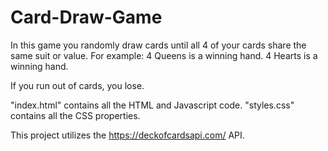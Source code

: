 # Card-Draw-Game
In this game you randomly draw cards until all 4 of your cards share the same suit or value. 
For example:
4 Queens is a winning hand.
4 Hearts is a winning hand.

If you run out of cards, you lose.

"index.html" contains all the HTML and Javascript code.
"styles.css" contains all the CSS properties.

This project utilizes the https://deckofcardsapi.com/ API.
